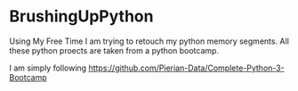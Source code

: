 # BrushingUpPython
Using My Free Time I am trying to retouch my python memory segments. 
All these python proects are taken from a python bootcamp.

I am simply following https://github.com/Pierian-Data/Complete-Python-3-Bootcamp